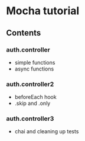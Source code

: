 # Mocha tutorial

## Contents

### auth.controller

- simple functions
- async functions

### auth.controller2

- beforeEach hook
- .skip and .only

### auth.controller3

- chai and cleaning up tests
